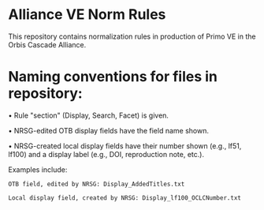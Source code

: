 # Alliance VE Norm Rules
This repository contains normalization rules in production of Primo VE in the Orbis Cascade Alliance.

# Naming conventions for files in repository:

• Rule "section" (Display, Search, Facet) is given.

• NRSG-edited OTB display fields have the field name shown.

• NRSG-created local display fields have their number shown (e.g., lf51, lf100) and a display label (e.g., DOI, reproduction note, etc.).

Examples include:

	OTB field, edited by NRSG: Display_AddedTitles.txt

	Local display field, created by NRSG: Display_lf100_OCLCNumber.txt
